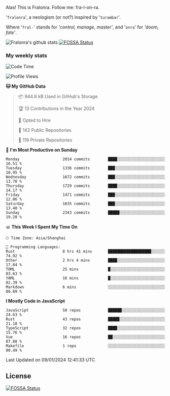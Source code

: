 Alas! This is Fralonra. Follow me: fra-l-on-ra.

'`fralonra`', a neologism (or not?) inspired by '`turambar`'.

Where '`fral-`' stands for *'control, manage, master'*, and '`onra`' for *'doom, fate'*.

![Fralonra's github stats](https://github-readme-stats.vercel.app/api?username=fralonra)
[![FOSSA Status](https://app.fossa.com/api/projects/git%2Bgithub.com%2Ffralonra%2Ffralonra.svg?type=shield)](https://app.fossa.com/projects/git%2Bgithub.com%2Ffralonra%2Ffralonra?ref=badge_shield)

### My weekly stats

<!--START_SECTION:waka-->
![Code Time](http://img.shields.io/badge/Code%20Time-4%2C418%20hrs%2031%20mins-blue)

![Profile Views](http://img.shields.io/badge/Profile%20Views-0-blue)

**🐱 My GitHub Data** 

> 📦 944.8 kB Used in GitHub's Storage 
 > 
> 🏆 13 Contributions in the Year 2024
 > 
> 💼 Opted to Hire
 > 
> 📜 142 Public Repositories 
 > 
> 🔑 119 Private Repositories 
 > 
📅 **I'm Most Productive on Sunday** 

```text
Monday                   2014 commits        ████░░░░░░░░░░░░░░░░░░░░░   16.51 % 
Tuesday                  1336 commits        ███░░░░░░░░░░░░░░░░░░░░░░   10.95 % 
Wednesday                1672 commits        ███░░░░░░░░░░░░░░░░░░░░░░   13.70 % 
Thursday                 1729 commits        ████░░░░░░░░░░░░░░░░░░░░░   14.17 % 
Friday                   1471 commits        ███░░░░░░░░░░░░░░░░░░░░░░   12.06 % 
Saturday                 1635 commits        ███░░░░░░░░░░░░░░░░░░░░░░   13.40 % 
Sunday                   2343 commits        █████░░░░░░░░░░░░░░░░░░░░   19.20 % 
```


📊 **This Week I Spent My Time On** 

```text
🕑︎ Time Zone: Asia/Shanghai

💬 Programming Languages: 
Rust                     8 hrs 41 mins       ███████████████████░░░░░░   74.92 % 
Other                    2 hrs 4 mins        ████░░░░░░░░░░░░░░░░░░░░░   17.84 % 
TOML                     25 mins             █░░░░░░░░░░░░░░░░░░░░░░░░   03.63 % 
YAML                     16 mins             █░░░░░░░░░░░░░░░░░░░░░░░░   02.39 % 
Markdown                 6 mins              ░░░░░░░░░░░░░░░░░░░░░░░░░   00.89 % 
```

**I Mostly Code in JavaScript** 

```text
JavaScript               50 repos            ██████░░░░░░░░░░░░░░░░░░░   24.63 % 
Rust                     43 repos            █████░░░░░░░░░░░░░░░░░░░░   21.18 % 
TypeScript               32 repos            ████░░░░░░░░░░░░░░░░░░░░░   15.76 % 
Vue                      16 repos            ██░░░░░░░░░░░░░░░░░░░░░░░   07.88 % 
Makefile                 1 repo              ░░░░░░░░░░░░░░░░░░░░░░░░░   00.49 % 
```




 Last Updated on 09/01/2024 12:41:33 UTC
<!--END_SECTION:waka-->

## License
[![FOSSA Status](https://app.fossa.com/api/projects/git%2Bgithub.com%2Ffralonra%2Ffralonra.svg?type=large)](https://app.fossa.com/projects/git%2Bgithub.com%2Ffralonra%2Ffralonra?ref=badge_large)
